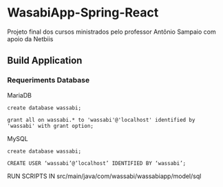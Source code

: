 # WasabiApp-Spring-React
Projeto final dos cursos ministrados pelo professor Antônio Sampaio com apoio da Netbiis

## Build Application

### Requeriments Database

MariaDB

``` create database wassabi; ```

``` grant all on wassabi.* to 'wassabi'@'localhost' identified by 'wassabi' with grant option; ```

MySQL

``` create database wassabi; ```

``` CREATE USER ‘wassabi’@’localhost’ IDENTIFIED BY ‘wassabi’; ```


RUN SCRIPTS IN src/main/java/com/wassabi/wassabiapp/model/sql


